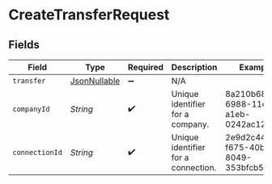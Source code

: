 # CreateTransferRequest


## Fields

| Field                                                         | Type                                                          | Required                                                      | Description                                                   | Example                                                       |
| ------------------------------------------------------------- | ------------------------------------------------------------- | ------------------------------------------------------------- | ------------------------------------------------------------- | ------------------------------------------------------------- |
| `transfer`                                                    | [JsonNullable<Transfer>](../../models/components/Transfer.md) | :heavy_minus_sign:                                            | N/A                                                           |                                                               |
| `companyId`                                                   | *String*                                                      | :heavy_check_mark:                                            | Unique identifier for a company.                              | 8a210b68-6988-11ed-a1eb-0242ac120002                          |
| `connectionId`                                                | *String*                                                      | :heavy_check_mark:                                            | Unique identifier for a connection.                           | 2e9d2c44-f675-40ba-8049-353bfcb5e171                          |